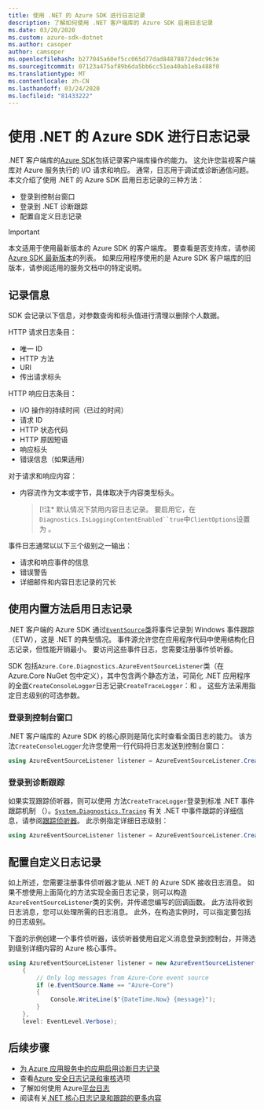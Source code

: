 ```yaml
---
title: 使用 .NET 的 Azure SDK 进行日志记录
description: 了解如何使用 .NET 客户端库的 Azure SDK 启用日志记录
ms.date: 03/20/2020
ms.custom: azure-sdk-dotnet
ms.author: casoper
author: camsoper
ms.openlocfilehash: b277045a60ef5cc065d77dad84878872dedc963e
ms.sourcegitcommit: 07123a475af89b6da5bb6cc51ea40ab1e8a488f0
ms.translationtype: MT
ms.contentlocale: zh-CN
ms.lasthandoff: 03/24/2020
ms.locfileid: "81433222"
---
```

# <a name="logging-with-the-azure-sdk-for-net"></a>使用 .NET 的 Azure SDK 进行日志记录

.NET 客户端库的[Azure SDK](https://azure.microsoft.com/downloads/)包括记录客户端库操作的能力。 这允许您监视客户端库对 Azure 服务执行的 I/O 请求和响应。 通常，日志用于调试或诊断通信问题。 本文介绍了使用 .NET 的 Azure SDK 启用日志记录的三种方法：

- 登录到控制台窗口
- 登录到 .NET 诊断跟踪
- 配置自定义日志记录

> [!IMPORTANT]
> 本文适用于使用最新版本的 Azure SDK 的客户端库。 要查看是否支持库，请参阅[Azure SDK 最新版本](https://azure.github.io/azure-sdk/releases/latest/index.html)的列表。 如果应用程序使用的是 Azure SDK 客户端库的旧版本，请参阅适用的服务文档中的特定说明。

## <a name="log-information"></a>记录信息

SDK 会记录以下信息，对参数查询和标头值进行清理以删除个人数据。

HTTP 请求日志条目：

- 唯一 ID
- HTTP 方法
- URI
- 传出请求标头

HTTP 响应日志条目：

- I/O 操作的持续时间（已过的时间）
- 请求 ID
- HTTP 状态代码
- HTTP 原因短语
- 响应标头
- 错误信息（如果适用）

对于请求和响应内容：

- 内容流作为文本或字节，具体取决于内容类型标头。
     > [!注* 默认情况下禁用内容日志记录。 要启用它，在`Diagnostics.IsLoggingContentEnabled``true`中`ClientOptions`设置为 。

事件日志通常以以下三个级别之一输出：

- 请求和响应事件的信息
- 错误警告
- 详细邮件和内容日志记录的冗长

## <a name="enable-logging-with-built-in-methods"></a>使用内置方法启用日志记录

.NET 客户端的 Azure SDK 通过[`EventSource`类](/dotnet/api/system.diagnostics.tracing.eventsource)将事件记录到 Windows 事件跟踪 （ETW），这是 .NET 的典型情况。 事件源允许您在应用程序代码中使用结构化日志记录，但性能开销最小。 要访问这些事件日志，您需要注册事件侦听器。

SDK 包括`Azure.Core.Diagnostics.AzureEventSourceListener`类（在 Azure.Core NuGet 包中定义），其中包含两个静态方法，可简化 .NET 应用程序的全面`CreateConsoleLogger`日志记录`CreateTraceLogger`：和 。 这些方法采用指定日志级别的可选参数。

### <a name="log-to-the-console-window"></a>登录到控制台窗口

.NET 客户端库的 Azure SDK 的核心原则是简化实时查看全面日志的能力。 该方法`CreateConsoleLogger`允许您使用一行代码将日志发送到控制台窗口：

```csharp
using AzureEventSourceListener listener = AzureEventSourceListener.CreateConsoleLogger();
```

### <a name="log-to-diagnostic-traces"></a>登录到诊断跟踪

如果实现跟踪侦听器，则可以使用 方法`CreateTraceLogger`登录到标准 .NET 事件跟踪机制 （）。[`System.Diagnostics.Tracing`](https://docs.microsoft.com/dotnet/api/system.diagnostics.tracing) 有关 .NET 中事件跟踪的详细信息，请参阅[跟踪侦听器](https://docs.microsoft.com/dotnet/framework/debug-trace-profile/trace-listeners)。 此示例指定详细日志级别：

```csharp
using AzureEventSourceListener listener = AzureEventSourceListener.CreateTraceLogger(EventLevel.Verbose);
```

## <a name="configure-custom-logging"></a>配置自定义日志记录

如上所述，您需要注册事件侦听器才能从 .NET 的 Azure SDK 接收日志消息。 如果不想使用上面简化的方法实现全面日志记录，则可以构造`AzureEventSourceListener`类的实例，并传递您编写的回调函数。 此方法将收到日志消息，您可以处理所需的日志消息。 此外，在构造实例时，可以指定要包括的日志级别。

下面的示例创建一个事件侦听器，该侦听器使用自定义消息登录到控制台，并筛选到级别详细内容的 Azure 核心事件。

```csharp
using AzureEventSourceListener listener = new AzureEventSourceListener((e, message) =>
    {
        // Only log messages from Azure-Core event source
        if (e.EventSource.Name == "Azure-Core")
        {
            Console.WriteLine($"{DateTime.Now} {message}");
        }
    },
    level: EventLevel.Verbose);
```

## <a name="next-steps"></a>后续步骤

- [为 Azure 应用服务中的应用启用诊断日志记录](https://docs.microsoft.com/azure/app-service/troubleshoot-diagnostic-logs)
- 查看[Azure 安全日志记录和审核](https://docs.microsoft.com/azure/security/fundamentals/log-audit)选项
- 了解如何使用 Azure[平台日志](https://docs.microsoft.com/azure/azure-monitor/platform/platform-logs-overview)
- 阅读有关[.NET 核心日志记录和跟踪的更多内容](https://docs.microsoft.com/dotnet/core/diagnostics/logging-tracing)
